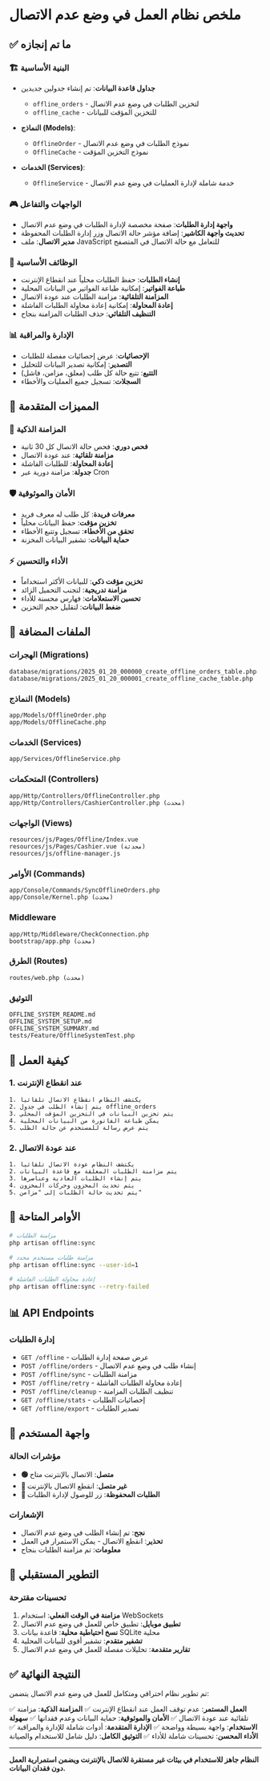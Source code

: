 # ملخص نظام العمل في وضع عدم الاتصال

## ✅ ما تم إنجازه

### 🏗️ البنية الأساسية
- **جداول قاعدة البيانات**: تم إنشاء جدولين جديدين
  - `offline_orders` - لتخزين الطلبات في وضع عدم الاتصال
  - `offline_cache` - للتخزين المؤقت للبيانات

- **النماذج (Models)**:
  - `OfflineOrder` - نموذج الطلبات في وضع عدم الاتصال
  - `OfflineCache` - نموذج التخزين المؤقت

- **الخدمات (Services)**:
  - `OfflineService` - خدمة شاملة لإدارة العمليات في وضع عدم الاتصال

### 🎮 الواجهات والتفاعل
- **واجهة إدارة الطلبات**: صفحة مخصصة لإدارة الطلبات في وضع عدم الاتصال
- **تحديث واجهة الكاشير**: إضافة مؤشر حالة الاتصال وزر إدارة الطلبات المحفوظة
- **مدير الاتصال**: ملف JavaScript للتعامل مع حالة الاتصال في المتصفح

### 🔧 الوظائف الأساسية
- **إنشاء الطلبات**: حفظ الطلبات محلياً عند انقطاع الإنترنت
- **طباعة الفواتير**: إمكانية طباعة الفواتير من البيانات المحلية
- **المزامنة التلقائية**: مزامنة الطلبات عند عودة الاتصال
- **إعادة المحاولة**: إمكانية إعادة محاولة الطلبات الفاشلة
- **التنظيف التلقائي**: حذف الطلبات المزامنة بنجاح

### 📊 الإدارة والمراقبة
- **الإحصائيات**: عرض إحصائيات مفصلة للطلبات
- **التصدير**: إمكانية تصدير البيانات للتحليل
- **التتبع**: تتبع حالة كل طلب (معلق، مزامن، فاشل)
- **السجلات**: تسجيل جميع العمليات والأخطاء

## 🚀 المميزات المتقدمة

### 🔄 المزامنة الذكية
- **فحص دوري**: فحص حالة الاتصال كل 30 ثانية
- **مزامنة تلقائية**: عند عودة الاتصال
- **إعادة المحاولة**: للطلبات الفاشلة
- **جدولة**: مزامنة دورية عبر Cron

### 🛡️ الأمان والموثوقية
- **معرفات فريدة**: كل طلب له معرف فريد
- **تخزين مؤقت**: حفظ البيانات محلياً
- **تحقق من الأخطاء**: تسجيل وتتبع الأخطاء
- **حماية البيانات**: تشفير البيانات المخزنة

### ⚡ الأداء والتحسين
- **تخزين مؤقت ذكي**: للبيانات الأكثر استخداماً
- **مزامنة تدريجية**: لتجنب التحميل الزائد
- **تحسين الاستعلامات**: فهارس محسنة للأداء
- **ضغط البيانات**: لتقليل حجم التخزين

## 📁 الملفات المضافة

### الهجرات (Migrations)
```
database/migrations/2025_01_20_000000_create_offline_orders_table.php
database/migrations/2025_01_20_000001_create_offline_cache_table.php
```

### النماذج (Models)
```
app/Models/OfflineOrder.php
app/Models/OfflineCache.php
```

### الخدمات (Services)
```
app/Services/OfflineService.php
```

### المتحكمات (Controllers)
```
app/Http/Controllers/OfflineController.php
app/Http/Controllers/CashierController.php (محدث)
```

### الواجهات (Views)
```
resources/js/Pages/Offline/Index.vue
resources/js/Pages/Cashier.vue (محدثة)
resources/js/offline-manager.js
```

### الأوامر (Commands)
```
app/Console/Commands/SyncOfflineOrders.php
app/Console/Kernel.php (محدث)
```

### Middleware
```
app/Http/Middleware/CheckConnection.php
bootstrap/app.php (محدث)
```

### الطرق (Routes)
```
routes/web.php (محدث)
```

### التوثيق
```
OFFLINE_SYSTEM_README.md
OFFLINE_SYSTEM_SETUP.md
OFFLINE_SYSTEM_SUMMARY.md
tests/Feature/OfflineSystemTest.php
```

## 🎯 كيفية العمل

### 1. عند انقطاع الإنترنت
```
1. يكتشف النظام انقطاع الاتصال تلقائياً
2. يتم إنشاء الطلب في جدول offline_orders
3. يتم تخزين البيانات في التخزين المؤقت المحلي
4. يمكن طباعة الفاتورة من البيانات المحلية
5. يتم عرض رسالة للمستخدم عن حالة الطلب
```

### 2. عند عودة الاتصال
```
1. يكتشف النظام عودة الاتصال تلقائياً
2. يتم مزامنة الطلبات المعلقة مع قاعدة البيانات
3. يتم إنشاء الطلبات العادية وعناصرها
4. يتم تحديث المخزون وحركات المخزون
5. يتم تحديث حالة الطلبات إلى "مزامن"
```

## 🔧 الأوامر المتاحة

```bash
# مزامنة الطلبات
php artisan offline:sync

# مزامنة طلبات مستخدم محدد
php artisan offline:sync --user-id=1

# إعادة محاولة الطلبات الفاشلة
php artisan offline:sync --retry-failed
```

## 📊 API Endpoints

### إدارة الطلبات
- `GET /offline` - عرض صفحة إدارة الطلبات
- `POST /offline/orders` - إنشاء طلب في وضع عدم الاتصال
- `POST /offline/sync` - مزامنة الطلبات
- `POST /offline/retry` - إعادة محاولة الطلبات الفاشلة
- `POST /offline/cleanup` - تنظيف الطلبات المزامنة
- `GET /offline/stats` - إحصائيات الطلبات
- `GET /offline/export` - تصدير الطلبات

## 🎨 واجهة المستخدم

### مؤشرات الحالة
- **🟢 متصل**: الاتصال بالإنترنت متاح
- **🔴 غير متصل**: انقطع الاتصال بالإنترنت
- **📱 الطلبات المحفوظة**: زر للوصول لإدارة الطلبات

### الإشعارات
- **نجح**: تم إنشاء الطلب في وضع عدم الاتصال
- **تحذير**: انقطع الاتصال - يمكن الاستمرار في العمل
- **معلومات**: تم مزامنة الطلبات بنجاح

## 🔮 التطوير المستقبلي

### تحسينات مقترحة
1. **مزامنة في الوقت الفعلي**: استخدام WebSockets
2. **تطبيق موبايل**: تطبيق خاص للعمل في وضع عدم الاتصال
3. **نسخ احتياطية محلية**: قاعدة بيانات SQLite محلية
4. **تشفير متقدم**: تشفير أقوى للبيانات المحلية
5. **تقارير متقدمة**: تحليلات مفصلة للعمل في وضع عدم الاتصال

## ✅ النتيجة النهائية

تم تطوير نظام احترافي ومتكامل للعمل في وضع عدم الاتصال يتضمن:

✅ **العمل المستمر**: عدم توقف العمل عند انقطاع الإنترنت
✅ **المزامنة الذكية**: مزامنة تلقائية عند عودة الاتصال
✅ **الأمان والموثوقية**: حماية البيانات وعدم فقدانها
✅ **سهولة الاستخدام**: واجهة بسيطة وواضحة
✅ **الإدارة المتقدمة**: أدوات شاملة للإدارة والمراقبة
✅ **الأداء المحسن**: تحسينات شاملة للأداء
✅ **التوثيق الكامل**: دليل شامل للاستخدام والصيانة

---

**النظام جاهز للاستخدام في بيئات غير مستقرة للاتصال بالإنترنت ويضمن استمرارية العمل دون فقدان البيانات.** 